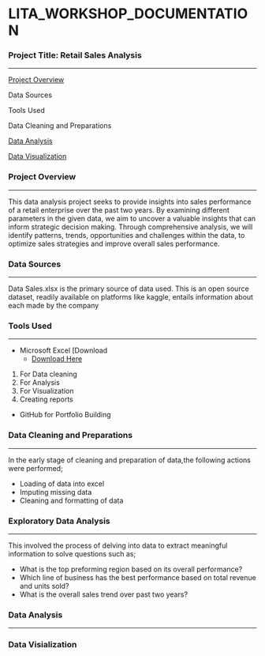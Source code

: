 # LITA_WORKSHOP_DOCUMENTATION

### Project Title: Retail Sales Analysis 
---
[Project Overview](#project-overview)

 Data Sources

 Tools Used

 Data Cleaning and Preparations

 [Data Analysis](#data-analysis)

 [Data Visualization](#data-visialization)
 
### Project Overview
---
This data analysis project seeks to provide insights into sales performance of a retail enterprise over the past two years. By examining different parameters in the given data, we aim to uncover a valuable insights that can inform strategic decision making. Through comprehensive analysis, we will identify patterns, trends, opportunities and challenges within the data, to optimize sales strategies and improve overall sales performance.

### Data Sources
---
Data Sales.xlsx is the primary source of data used. This is an open source dataset, readily available on platforms like kaggle, entails information about each made by the company

### Tools Used
---
- Microsoft Excel  [Download
   - [Download Here](https://Microsoft.com)
1. For Data cleaning
2. For Analysis
3. For Visualization
4. Creating reports
- GitHub for Portfolio Building

### Data Cleaning and Preparations
---
In the early stage of cleaning and preparation of data,the following actions were performed;
- Loading of data into excel
- Imputing missing data
- Cleaning and formatting of data

### Exploratory Data Analysis
 ---
 This involved the process of delving into data to extract meaningful information to solve questions such as;
- What is the top preforming region based on its overall performance?
- Which line of business has the best performance based on total revenue and units sold?
- What is the overall sales trend over past two years?

### Data Analysis 
---
### Data Visialization

